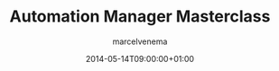 ---
title: "Automation Manager Masterclass"
date: 2014-05-14T09:00:00+01:00
draft: false
tags: ["RES Software"]
author: "marcelvenema"
---